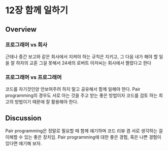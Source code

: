 # 12장 함께 일하기

## Overview

### 프로그래머 vs 회사

근태나 중간 보고와 같은 회사에서 지켜야 하는 규칙은 지키고, 그 다음 내가 해야 할 일을 잘 하자의 교훈
그걸 못해서 24세의 로버트 아저씨는 회사에서 짤렸다고 한다

### 프로그래머 vs 프로그래머

코드를 자기것인양 안보여주려 하지 말고 공유해서 함께 일해야 한다.
Pair programming의 경우도 서로 아는 것을 주고 받는 좋은 방법이자 코드를 검토 하는 최고의 방법이기 때문에 잘 활용해야 한다.

## Discussion

Pair programming은 정말로 필요할 때 함께 얘기하며 코드 리뷰 겸 서로 생각하는 걸 이해할 수 있는 좋은 장치임.
Pair programming에 대한 좋은 경험, 혹은 나쁜 경험이 있다면 얘기해 보자.